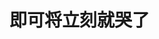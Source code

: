 <!--
 * @Author: your name
 * @Date: 2020-05-26 14:01:45
 * @LastEditTime: 2020-05-26 14:06:27
 * @LastEditors: Please set LastEditors
 * @Description: In User Settings Edit
 * @FilePath: \vuepress-admin\docs\config.md
--> 
# 即可将立刻就哭了
